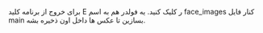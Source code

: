  برای خروج از برنامه کلید E ر کلیک کنید.
 یه فولدر هم به اسم face_images کنار فایل main بسازین تا عکس ها داخل اون ذخیره بشه.
